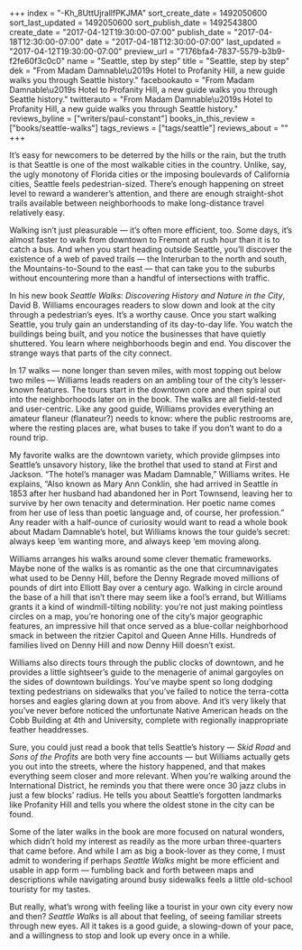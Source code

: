 +++
index = "-Kh_8UttUjrallfPKJMA"
sort_create_date = 1492050600
sort_last_updated = 1492050600
sort_publish_date = 1492543800
create_date = "2017-04-12T19:30:00-07:00"
publish_date = "2017-04-18T12:30:00-07:00"
date = "2017-04-18T12:30:00-07:00"
last_updated = "2017-04-12T19:30:00-07:00"
preview_url = "7176bfa4-7837-5579-b3b9-f2fe60f3c0c0"
name = "Seattle, step by step"
title = "Seattle, step by step"
dek = "From Madam Damnable\u2019s Hotel to Profanity Hill, a new guide walks you through Seattle history."
facebookauto = "From Madam Damnable\u2019s Hotel to Profanity Hill, a new guide walks you through Seattle history."
twitterauto = "From Madam Damnable\u2019s Hotel to Profanity Hill, a new guide walks you through Seattle history."
reviews_byline = ["writers/paul-constant"]
books_in_this_review = ["books/seattle-walks"]
tags_reviews = ["tags/seattle"]
reviews_about = ""
+++

It’s easy for newcomers to be deterred by the hills or the rain, but the truth is that Seattle is one of the most walkable cities in the country. Unlike, say, the ugly monotony of Florida cities or the imposing boulevards of California cities, Seattle feels pedestrian-sized. There’s enough happening on street level to reward a wanderer’s attention, and there are enough straight-shot trails available between neighborhoods to make long-distance travel relatively easy. 

Walking isn’t just pleasurable — it’s often more efficient, too. Some days, it’s almost faster to walk from downtown to Fremont at rush hour than it is to catch a bus. And when you start heading outside Seattle, you’ll discover the existence of a web of paved trails — the Interurban to the north and south, the Mountains-to-Sound to the east — that can take you to the suburbs without encountering more than a handful of intersections with traffic.

In his new book *Seattle Walks: Discovering History and Nature in the City*, David B. Williams encourages readers to slow down and look at the city through a pedestrian’s eyes. It’s a worthy cause. Once you start walking Seattle, you truly gain an understanding of its day-to-day life. You watch the buildings being built, and you notice the businesses that have quietly shuttered. You learn where neighborhoods begin and end. You discover the strange ways that parts of the city connect.

In 17 walks — none longer than seven miles, with most topping out below two miles — Williams leads readers on an ambling tour of the city’s lesser-known features. The tours start in the downtown core and then spiral out into the neighborhoods later on in the book. The walks are all field-tested and user-centric. Like any good guide, Williams provides everything an amateur flaneur (flanateur?) needs to know: where the public restrooms are, where the resting places are, what buses to take if you don’t want to do a round trip. 

My favorite walks are the downtown variety, which provide glimpses into Seattle’s unsavory history, like the brothel that used to stand at First and Jackson. “The hotel’s manager was Madam Damnable,” Williams writes. He explains, “Also known as Mary Ann Conklin, she had arrived in Seattle in 1853 after her husband had abandoned her in Port Townsend, leaving her to survive by her own tenacity and determination. Her poetic name comes from her use of less than poetic language and, of course, her profession.” Any reader with a half-ounce of curiosity would want to read a whole book about Madam Damnable’s hotel, but Williams knows the tour guide’s secret: always keep ‘em wanting more, and always keep ‘em moving along.

Williams arranges his walks around some clever thematic frameworks. Maybe none of the walks is as romantic as the one that circumnavigates what used to be Denny Hill, before the Denny Regrade moved millions of pounds of dirt into Elliott Bay over a century ago. Walking in circle around the base of a hill that isn’t there may seem like a fool’s errand, but Williams grants it a kind of windmill-tilting nobility: you’re not just making pointless circles on a map, you’re honoring one of the city’s major geographic features, an impressive hill that once served as a blue-collar neighborhood smack in between the ritzier Capitol and Queen Anne Hills. Hundreds of families lived on Denny Hill and now Denny Hill doesn’t exist.

Williams also directs tours through the public clocks of downtown, and he provides a little sightseer’s guide to the menagerie of animal gargoyles on the sides of downtown buildings. You’ve maybe spent so long dodging texting pedestrians on sidewalks that you’ve failed to notice the terra-cotta horses and eagles glaring down at you from above. And it’s very likely that you’ve never before noticed the unfortunate Native American heads on the Cobb Building at 4th and University, complete with regionally inappropriate feather headdresses.  

Sure, you could just read a book that tells Seattle’s history — *Skid Road* and *Sons of the Profits* are both very fine accounts — but Williams actually gets you out into the streets, where the history happened, and that makes everything seem closer and more relevant. When you’re walking around the International District, he reminds you that there were once 30 jazz clubs in just a few blocks’ radius. He tells you about Seattle’s forgotten landmarks like Profanity Hill and tells you where the oldest stone in the city can be found.

Some of the later walks in the book are more focused on natural wonders, which didn’t hold my interest as readily as the more urban three-quarters that came before. And while I am as big a book-lover as they come, I must admit to wondering if perhaps *Seattle Walks* might be more efficient and usable in app form — fumbling back and forth between maps and descriptions while navigating around busy sidewalks feels a little old-school touristy for my tastes.

But really, what’s wrong with feeling like a tourist in your own city every now and then? *Seattle Walks* is all about that feeling, of seeing familiar streets through new eyes. All it takes is a good guide, a slowing-down of your pace, and a willingness to stop and look up every once in a while. 